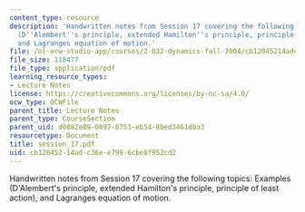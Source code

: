 ```yaml
---
content_type: resource
description: 'Handwritten notes from Session 17 covering the following topics: Examples
  (D''Alembert''s principle, extended Hamilton''s principle, principle of least action),
  and Lagranges equation of motion.'
file: /ol-ocw-studio-app/courses/2-032-dynamics-fall-2004/cb12045214adc36ee7996cbe8f952cd2_session_17.pdf
file_size: 118477
file_type: application/pdf
learning_resource_types:
- Lecture Notes
license: https://creativecommons.org/licenses/by-nc-sa/4.0/
ocw_type: OCWFile
parent_title: Lecture Notes
parent_type: CourseSection
parent_uid: d0882e89-0897-6753-eb54-8bed3461dba3
resourcetype: Document
title: session_17.pdf
uid: cb120452-14ad-c36e-e799-6cbe8f952cd2
---
```

Handwritten notes from Session 17 covering the following topics: Examples (D'Alembert's principle, extended Hamilton's principle, principle of least action), and Lagranges equation of motion.
